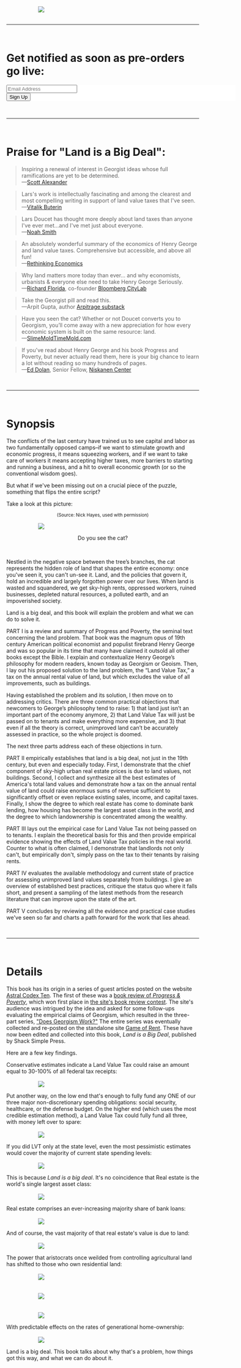 <img src="content/images/softbook.png" style="max-width:67%; display:block; margin:auto;">
<br>
<hr>
<br>
<a id="preorder"></a>
<h1>Get notified as soon as pre-orders go live:</h1>

<!-- Begin Mailchimp Signup Form -->
<link href="//cdn-images.mailchimp.com/embedcode/classic-10_7.css" rel="stylesheet" type="text/css">
<style type="text/css">
	#mc_embed_signup{background:#fff; clear:left; font:14px Helvetica,Arial,sans-serif;  width:600px;}
	/* Add your own Mailchimp form style overrides in your site stylesheet or in this style block.
	   We recommend moving this block and the preceding CSS link to the HEAD of your HTML file. */
</style>
<div id="mc_embed_signup" style="position:relative; margin:auto;">
<form action="https://leveluplabs.us7.list-manage.com/subscribe/post?u=89f9e9b0bb41413ed913a1ba4&amp;id=b2edb3e4a0" method="post" id="mc-embedded-subscribe-form" name="mc-embedded-subscribe-form" class="validate" target="_blank" novalidate>
    <div id="mc_embed_signup_scroll">
	
<div class="mc-field-group">
	<input placeholder="Email Address" type="email" value="" name="EMAIL" class="required email" id="mce-EMAIL">
</div>
	<div id="mce-responses" class="clear">
		<div class="response" id="mce-error-response" style="display:none"></div>
		<div class="response" id="mce-success-response" style="display:none"></div>
	</div>    <!-- real people should not fill this in and expect good things - do not remove this or risk form bot signups-->
    <div style="position: absolute; left: -5000px;" aria-hidden="true"><input type="text" name="b_89f9e9b0bb41413ed913a1ba4_b2edb3e4a0" tabindex="-1" value=""></div>
    <div class="clear"><input type="submit" value="Sign Up" name="subscribe" id="mc-embedded-subscribe" class="button"></div>
    </div>
</form>
</div>

<!--End mc_embed_signup-->
<br>
<hr>
<br>

<a id="praise"></a>
<h1>Praise for "Land is a Big Deal":</h1>

<blockquote class="quoteleft">
Inspiring a renewal of interest in Georgist ideas whose full ramifications are yet to be determined.
<footer>—<a href="https://astralcodexten.substack.com/">Scott Alexander</a></footer>
</blockquote>

<blockquote class="quoteright">
Lars's work is intellectually fascinating and among the clearest and most compelling writing in support of land value taxes that I've seen.
<footer>—<a href="https://vitalik.ca/">Vitalik Buterin</a></footer>
</blockquote>

<blockquote class="quoteleft">
Lars Doucet has thought more deeply about land taxes than anyone I've ever met...and I've met just about everyone.
<footer>—<a href="https://noahpinion.substack.com/">Noah Smith</a></footer>
</blockquote>

<blockquote class="quoteright">
An absolutely wonderful summary of the economics of Henry George and land value taxes. Comprehensive but accessible, and above all fun!
<footer>—<a href="https://twitter.com/rethinkecon/status/1408432447931494400">Rethinking Economics</a></footer>
</blockquote>

<blockquote class="quoteleft">
Why land matters more today than ever… and why economists, urbanists & everyone else need to take Henry George Seriously.
<footer>—<a href="https://twitter.com/Richard_Florida/status/1469054290341896194">Richard Florida</a>, co-founder <a href="https://www.bloomberg.com/citylab">Bloomberg CityLab</a></footer>
</blockquote>

<blockquote class="quoteright">
Take the Georgist pill and read this.
<footer>—Arpit Gupta, author <a href="https://arpitrage.substack.com/">Arpitrage substack</a></footer>
</blockquote>

<blockquote class="quoteleft">
Have you seen the cat? Whether or not Doucet converts you to Georgism, you’ll come away with a new appreciation for how every economic system is built on the same resource: land.
<footer>—<a href="https://www.slimemoldtimemold.com">SlimeMoldTimeMold.com</a></footer>
</blockquote>

<blockquote class="quoteright">
If you've read about Henry George and his book Progress and Poverty, but never actually read them, here is your big chance to learn a lot without reading so many hundreds of pages.
<footer>—<a href="https://twitter.com/dolanecon/status/1469296694961573893">Ed Dolan</a>, Senior Fellow, <a href="https://www.niskanencenter.org/">Niskanen Center</a></footer>
</blockquote>
<br>
<hr>
<br>
<a id="synopsis"></a>
<h1>Synopsis</h1>
<p>The conflicts of the last century have trained us to see capital and labor as two fundamentally opposed camps–if we want to stimulate growth and economic progress, it means squeezing workers, and if we want to take care of workers it means accepting higher taxes, more barriers to starting and running a business, and a hit to overall economic growth (or so the conventional wisdom goes).</p>
<p>But what if we've been missing out on a crucial piece of the puzzle, something that flips the entire script?</p>
<p>Take a look at this picture:</p>
<p style="text-align:center;"><small>(Source: Nick Hayes, used with permission)</small></p>
<img src="content/images/seethecat.png" style="max-width:67%; display:block; margin:auto;">
<p style="text-align:center;">Do you see the cat?</p><br>
<p>Nestled in the negative space between the tree’s branches, the cat represents the hidden role of land that shapes the entire economy: once you've seen it, you can't un-see it. Land, and the policies that govern it, hold an incredible and largely forgotten power over our lives. When land is wasted and squandered, we get sky-high rents, oppressed workers, ruined businesses, depleted natural resources, a polluted earth, and an impoverished society.</p> 
<p>Land is a big deal, and this book will explain the problem and what we can do to solve it.</p>
<p>PART I is a review and summary of Progress and Poverty, the seminal text concerning the land problem. That book was the magnum opus of 19th century American political economist and populist firebrand Henry George and was so popular in its time that many have claimed it outsold all other books except the Bible. I explain and contextualize Henry George’s philosophy for modern readers, known today as Georgism or Geoism. Then, I lay out his proposed solution to the land problem, the “Land Value Tax,” a tax on the annual rental value of land, but which excludes the value of all improvements, such as buildings.</p>
<p>
<p>Having established the problem and its solution, I then move on to addressing critics. There are three common practical objections that newcomers to George’s philosophy tend to raise: 1) that land just isn’t an important part of the economy anymore, 2) that Land Value Tax will just be passed on to tenants and make everything more expensive, and 3) that even if all the theory is correct, unimproved land can’t be accurately assessed in practice, so the whole project is doomed.</p>
<p>The next three parts address each of these objections in turn.</p>
<p>PART II empirically establishes that land is a big deal, not just in the 19th century, but even and especially today. First, I demonstrate that the chief component of sky-high urban real estate prices is due to land values, not buildings. Second, I collect and synthesize all the best estimates of America's total land values and demonstrate how a tax on the annual rental value of land could raise enormous sums of revenue sufficient to significantly offset or even replace existing sales, income, and capital taxes. Finally, I show the degree to which real estate has come to dominate bank lending, how housing has become the largest asset class in the world, and the degree to which landownership is concentrated among the wealthy.</p>
<p>PART III lays out the empirical case for Land Value Tax not being passed on to tenants. I explain the theoretical basis for this and then provide empirical evidence showing the effects of Land Value Tax policies in the real world. Counter to what is often claimed, I demonstrate that landlords not only can't, but empirically don't, simply pass on the tax to their tenants by raising rents.</p>
<p>PART IV evaluates the available methodology and current state of practice for assessing unimproved land values separately from buildings. I give an overview of established best practices, critique the status quo where it falls short, and present a sampling of the latest methods from the research literature that can improve upon the state of the art.</p>
<p>PART V concludes by reviewing all the evidence and practical case studies we've seen so far and charts a path forward for the work that lies ahead.</p>
<br>
<hr>
<br>
<a id="details"></a>
<h1>Details</h1>

<p>This book has its origin in a series of guest articles posted on the website <a href="https://astralcodexten.substack.com">Astral Codex Ten</a>. The first of these was a <a href="https://astralcodexten.substack.com/p/your-book-review-progress-and-poverty">book review of <i>Progress & Poverty</i></a>, which won first place in <a href="https://astralcodexten.substack.com/p/book-review-contest-winners">the site's book review contest</a>. The site's audience was intrigued by the idea and asked for some follow-ups evaluating the empirical claims of Georgism, which resulted in the three-part series, <a href="https://astralcodexten.substack.com/p/does-georgism-work-is-land-really">"Does Georgism Work?"</a> The entire series was eventually collected and re-posted on the standalone site <a href="https://www.gameofrent.com/">Game of Rent</a>. These have now been edited and collected into this book, <i>Land is a Big Deal</i>, published by Shack Simple Press.
</p>
<p>
Here are a few key findings.
</p>
<p>
Conservative estimates indicate a Land Value Tax could raise an amount equal to 30-100% of all federal tax receipts:<br><br>
<img src="content/images/land_rent_vs_federal_receipts.png" style="max-width:67%; display:block; margin:auto;">

Put another way, on the low end that's enough to fully fund any ONE of our three major non-discretionary spending obligations: social security, healthcare, or the defense budget. On the higher end (which uses the most credible estimation method), a Land Value Tax could fully fund all three, with money left over to spare:<br><br>
<img src="content/images/2019_federal_vs_2019_land_rent.png" style="max-width:67%; display:block; margin:auto;">

If you did LVT only at the state level, even the most pessimistic estimates would cover the majority of current state spending levels:<br><br>
<img src="content/images/land_rent_vs_net_state_spending.png" style="max-width:67%; display:block; margin:auto;">
</p>
<p>
This is because <i>Land is a big deal</i>. It's no coincidence that Real estate is the world's single largest asset class:<br><br>
<img src="content/images/mckinsey_land.png" style="max-width:67%; display:block; margin:auto;">

Real estate comprises an ever-increasing majority share of bank loans:<br><br>
<img src="content/images/real_estate_bank_lending_graph.png" style="max-width:67%; display:block; margin:auto;">

And of course, the vast majority of that real estate's value is due to land:<br><br>
<img src="content/images/aei_land_share.png" style="max-width:67%; display:block; margin:auto;">

The power that aristocrats once weilded from controlling agricultural land has shifted to those who own residential land:<br><br>
<img src="content/images/uk_national_capital.png" style="max-width:67%; display:block; margin:auto;"><br><br>
<img src="content/images/france_national_capital.png" style="max-width:67%; display:block; margin:auto;"><br><br>
<img src="content/images/spain_assets.png" style="max-width:67%; display:block; margin:auto;">

With predictable effects on the rates of generational home-ownership:<br><br>
<img src="content/images/homeownership_decline.png" style="max-width:67%; display:block; margin:auto;">

Land is a big deal. This book talks about why that's a problem, how things got this way, and what we can do about it.
</p>
<!--
<h1>What's the big deal?</h1>
<p>
This book began its life as a <a href="https://astralcodexten.substack.com/p/does-georgism-work-is-land-really">series of guest articles</a> on the blog Astral Codex Ten that struck a nerve online and became more popular than I could ever imagine. To explain how we got from there to here, I asked two friends to lend some words of introduction for how this all came about, as well as the broader economic context in which this book sits.
<br>-Lars A. Doucet
<br><br>
</p>
<p>
<b>Scott Alexander, author of <a href="https://astralcodexten.substack.com">Astral Codex Ten</a> and <a href="https://slatestarcodex.com">Slate Star Codex</a>:</b><br>
<i>
<p>
Who even writes forewords for books anymore? The only place I ever see forewords is in old texts, by some historian trying to explain the context in which the book was written. So in case anyone is reading this book a hundred or a thousand years in the future, here's the context.</p>
<p>In the 2020s, when this book was written, median US rent had gone up 20% (in real terms) over twenty years. Houses were skyrocketing in price so consistently that large investment groups were snapping up much of the available stock. Leading newspapers (an archaic form of media sort of like a blog, but more pretentious) declared "the end of the American Dream of homeownership". An elderly man with period-atypical facial hair achieved national acclaim for founding a political party called "The Rent Is Too Damn High". Urban dwellers organized into factions with names like "NIMBYs" and "YIMBYs" to fight over whether the government should allow new houses to be built.</p>
<p>I was a blogger during this period, and hit on the idea of running a book review contest. After getting over a hundred entries, I decided to let readers vote on the best. The overwhelming winner was a Norwegian-Texan game designer I'd never heard of, who wrote a review of Henry George's "Progress And Poverty", which explained the reasons that housing was so expensive and set out a program for solving the problem. I gave him the prize of five thousand dollars (an archaic currency sort of like Bitcoin, but less useful for buying drugs) and expected never to hear about it again.</p>
<p>I was wrong. There's an old optical illusion where, if you stare at it long enough, the image of a cat suddenly jumps out, so obvious that you can't understand how you missed it before. The Georgists talk about their own movement in terms of "seeing the cat" - realizing the degree to which land affects the economy is a sudden perspective shift, surprising and irreversible. Lars' entry in my book review contest caused thousands of people to see the cat at once. It ended up getting 114,000 views, being shared hundreds times on Twitter (an archaic social media site sort of like voluntarily subjecting yourself to painful electric shocks, but more addictive), and inspiring a renewal of interest in Georgist ideas whose full ramifications are yet to be determined. One of those ramifications is this book.</p>
<p>The really frustrating thing about Georgism is the typical response from economists (an archaic profession kind of like an oracle, but less accurate). They say sure, it is a brilliant idea, it would solve a lot of problems - but it is a nonstarter for lack of political will to carry it out, so it is doomed. They make a good point. But you can solve lack of political will by building political will - the job Lars has set for himself here.</p>
<p>If you're reading this book in the distant future, I hope your society has found that this movement is not so hopeless after all. And if you're reading it in the present, I hope it inspires you to become a part of that change.</p>
<p>
<br><br>
</i>
<b>Noah Smith, Economist:</b><br>
<i>
<p>It would only be a slight exaggeration to say that humanity’s history is defined by a struggle over land. We find ourselves populating a 2-dimensional spherical surface with a fixed amount of territory. We did not create this territory (or at least, not most of it); thus, it represents the ultimate zero-sum game.</p>
<p>Land has value for many reasons. Some of it can be farmed. Some of it has useful minerals underneath it. Some pieces are close to valuable natural features like harbors. We’ve been fighting over these resources since the beginning of time. Individuals, tribes, nation-states and armies would try to kick each other off bits of land and claim ownership for themselves. Some of this is still going on.</p>
<p>Property rights help formalize and legitimize this forceful conquest. When you sell a piece of land to someone, you’re participating in a chain of peaceful land sales that began at some point in the past with a violent seizure. Unlike property rights over a house or a corporation–things made via human effort and ingenuity–property over land has always carried a slight taint of violence. This is one reason why cries for economic justice often come in the form of calls to redistribute farmland from large landlords to small farmers, or to return land to its previous owners.</p>
<p>But this is not the only reason why land ownership has always been suspicious. Because in addition to natural resources, there’s another key reason land has value–namely, its proximity to other land. If you build a house out in the middle of nowhere, it won’t be worth a lot; if you build it right next to Central Park, it’ll be worth millions of dollars, simply because it is situated close to a big cluster of valuable human activity.</p>
<p>Most of this value, too, is not created by the person who owns the land. People who were lucky enough to hold the title deeds to parcels of land in the middle of San Francisco in 1990 have seen their property values shoot up as successive booms in the information technology industry have turned their city into a high-tech business hub. Through no actions of their own, they have become rich.</p>
<p>This enrichment of landowners sucks value away from the workers and the businesses that created the economic value. San Francisco doesn’t just have high land prices–it has astronomical rents, which appropriate value from workers and companies and hand it to lucky landlords. These unnecessary added costs make our economy less efficient and less productive. In recent years, some residents of these overpriced cities have begun to rebel against the zoning regimes and other regulations that restrict housing supply, in order to bring rents down.</p>
<p>Meanwhile, economists have long searched for an elegant solution to the problems posed by land. The 19th-century scholar Henry George–himself a San Franciscan–believed that poverty itself was a result of unequal landownership, and came up with an innovative solution. George believed that taxing the value of land itself–rather than the structures or other improvements humans create on top of that land–would allow governments to relieve poverty, restore efficiency, and remedy injustice all in one stroke.</p>
<p>Surprisingly, more sophisticated analyses in later centuries bore the idea out. A land value tax, or LVT, has many theoretical virtues. Unlike income taxes, which can discourage people from working, an LVT wouldn’t penalize any valuable activity–since humans (mostly) don’t make land, they can’t really make any less of it. Returning the proceeds from an LVT in the form of education, infrastructure construction, and reduced corporate taxes could encourage economic growth, while paying the revenues out with anti-poverty programs could create more equitable, livable cities. </p>
<p>So on paper, land value taxes are beautiful objects. But the technical challenges involved in implementing them–especially the thorny issue of assessing the value of land separately from the value of the buildings on top of it–are formidable. That’s why believers in Henry George’s big idea–who call themselves Georgists–have invested a lot of time and thought into figuring out how this might work. This book is part of that effort. </p>
<p>And it is important to remember that the quest to remedy the inherent injustice of landownership is not limited to debates over land value taxes.There are many other ideas to redistribute the benefits of land–agricultural land reform, government housing construction as in Singapore, and others. </p>
<p>Georgism, therefore, should be thought of as a broad movement–and one that didn’t begin in the 19th century, but has been going on for as long as humans have been fighting over scraps of the map. Turning the inherently zero-sum-game of landownership into something that supports human equality and productivity is among our greatest challenges, and a dream that must never die.</p>
</p>
</i>
-->
